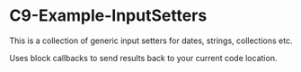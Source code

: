 C9-Example-InputSetters
=======================

This is a collection of generic input setters for dates, strings, collections etc.

Uses block callbacks to send results back to your current code location.